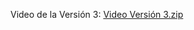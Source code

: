 Video de la Versión 3:
[Video Versión 3.zip](https://github.com/user-attachments/files/20232942/Video.Version.3.zip)
